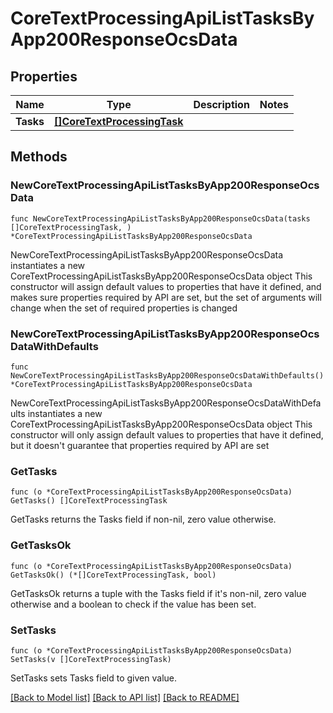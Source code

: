 # CoreTextProcessingApiListTasksByApp200ResponseOcsData

## Properties

Name | Type | Description | Notes
------------ | ------------- | ------------- | -------------
**Tasks** | [**[]CoreTextProcessingTask**](CoreTextProcessingTask.md) |  | 

## Methods

### NewCoreTextProcessingApiListTasksByApp200ResponseOcsData

`func NewCoreTextProcessingApiListTasksByApp200ResponseOcsData(tasks []CoreTextProcessingTask, ) *CoreTextProcessingApiListTasksByApp200ResponseOcsData`

NewCoreTextProcessingApiListTasksByApp200ResponseOcsData instantiates a new CoreTextProcessingApiListTasksByApp200ResponseOcsData object
This constructor will assign default values to properties that have it defined,
and makes sure properties required by API are set, but the set of arguments
will change when the set of required properties is changed

### NewCoreTextProcessingApiListTasksByApp200ResponseOcsDataWithDefaults

`func NewCoreTextProcessingApiListTasksByApp200ResponseOcsDataWithDefaults() *CoreTextProcessingApiListTasksByApp200ResponseOcsData`

NewCoreTextProcessingApiListTasksByApp200ResponseOcsDataWithDefaults instantiates a new CoreTextProcessingApiListTasksByApp200ResponseOcsData object
This constructor will only assign default values to properties that have it defined,
but it doesn't guarantee that properties required by API are set

### GetTasks

`func (o *CoreTextProcessingApiListTasksByApp200ResponseOcsData) GetTasks() []CoreTextProcessingTask`

GetTasks returns the Tasks field if non-nil, zero value otherwise.

### GetTasksOk

`func (o *CoreTextProcessingApiListTasksByApp200ResponseOcsData) GetTasksOk() (*[]CoreTextProcessingTask, bool)`

GetTasksOk returns a tuple with the Tasks field if it's non-nil, zero value otherwise
and a boolean to check if the value has been set.

### SetTasks

`func (o *CoreTextProcessingApiListTasksByApp200ResponseOcsData) SetTasks(v []CoreTextProcessingTask)`

SetTasks sets Tasks field to given value.



[[Back to Model list]](../README.md#documentation-for-models) [[Back to API list]](../README.md#documentation-for-api-endpoints) [[Back to README]](../README.md)


